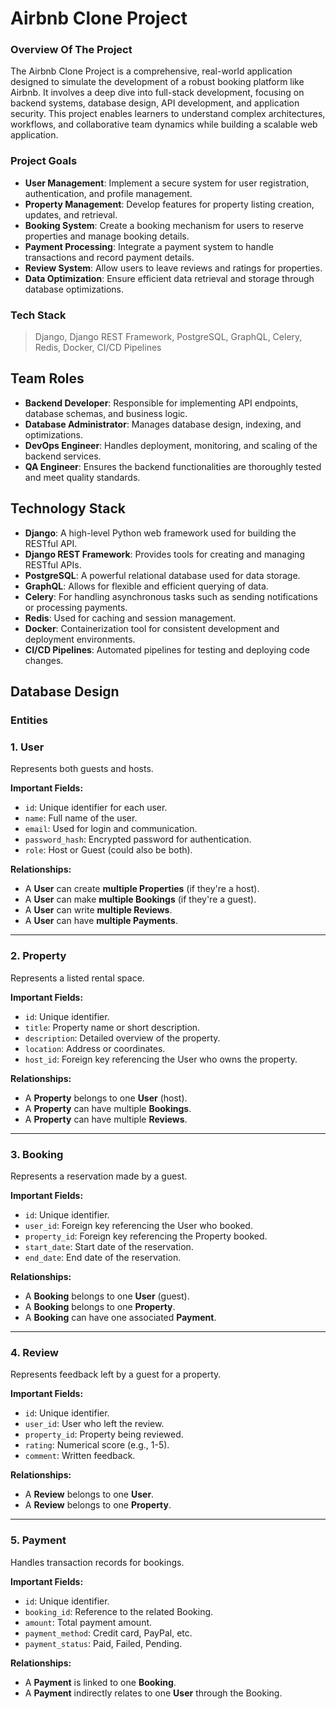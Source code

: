 # Airbnb Clone Project
### Overview Of The Project
The Airbnb Clone Project is a comprehensive, real-world application designed to simulate the development of a robust booking platform like Airbnb. It involves a deep dive into full-stack development, focusing on backend systems, database design, API development, and application security. This project enables learners to understand complex architectures, workflows, and collaborative team dynamics while building a scalable web application.

### Project Goals
- **User Management**: Implement a secure system for user registration, authentication, and profile management.
- **Property Management**: Develop features for property listing creation, updates, and retrieval.
- **Booking System**: Create a booking mechanism for users to reserve properties and manage booking details.
- **Payment Processing**: Integrate a payment system to handle transactions and record payment details.
- **Review System**: Allow users to leave reviews and ratings for properties.
- **Data Optimization**: Ensure efficient data retrieval and storage through database optimizations.

### Tech Stack
> Django, Django REST Framework, PostgreSQL, GraphQL, Celery, Redis, Docker, CI/CD Pipelines


## Team Roles
- **Backend Developer**: Responsible for implementing API endpoints, database schemas, and business logic.
- **Database Administrator**: Manages database design, indexing, and optimizations.
- **DevOps Engineer**: Handles deployment, monitoring, and scaling of the backend services.
- **QA Engineer**: Ensures the backend functionalities are thoroughly tested and meet quality standards.


## Technology Stack
- **Django**: A high-level Python web framework used for building the RESTful API.
- **Django REST Framework**: Provides tools for creating and managing RESTful APIs.
- **PostgreSQL**: A powerful relational database used for data storage.
- **GraphQL**: Allows for flexible and efficient querying of data.
- **Celery**: For handling asynchronous tasks such as sending notifications or processing payments.
- **Redis**: Used for caching and session management.
- **Docker**: Containerization tool for consistent development and deployment environments.
- **CI/CD Pipelines**: Automated pipelines for testing and deploying code changes.

## Database Design
### Entities

### 1. **User**
Represents both guests and hosts.

**Important Fields:**
- `id`: Unique identifier for each user.
- `name`: Full name of the user.
- `email`: Used for login and communication.
- `password_hash`: Encrypted password for authentication.
- `role`: Host or Guest (could also be both).

**Relationships:**
- A **User** can create **multiple Properties** (if they're a host).
- A **User** can make **multiple Bookings** (if they're a guest).
- A **User** can write **multiple Reviews**.
- A **User** can have **multiple Payments**.

---

### 2. **Property**
Represents a listed rental space.

**Important Fields:**
- `id`: Unique identifier.
- `title`: Property name or short description.
- `description`: Detailed overview of the property.
- `location`: Address or coordinates.
- `host_id`: Foreign key referencing the User who owns the property.

**Relationships:**
- A **Property** belongs to one **User** (host).
- A **Property** can have multiple **Bookings**.
- A **Property** can have multiple **Reviews**.

---

### 3. **Booking**
Represents a reservation made by a guest.

**Important Fields:**
- `id`: Unique identifier.
- `user_id`: Foreign key referencing the User who booked.
- `property_id`: Foreign key referencing the Property booked.
- `start_date`: Start date of the reservation.
- `end_date`: End date of the reservation.

**Relationships:**
- A **Booking** belongs to one **User** (guest).
- A **Booking** belongs to one **Property**.
- A **Booking** can have one associated **Payment**.

---

### 4. **Review**
Represents feedback left by a guest for a property.

**Important Fields:**
- `id`: Unique identifier.
- `user_id`: User who left the review.
- `property_id`: Property being reviewed.
- `rating`: Numerical score (e.g., 1-5).
- `comment`: Written feedback.

**Relationships:**
- A **Review** belongs to one **User**.
- A **Review** belongs to one **Property**.

---

### 5. **Payment**
Handles transaction records for bookings.

**Important Fields:**
- `id`: Unique identifier.
- `booking_id`: Reference to the related Booking.
- `amount`: Total payment amount.
- `payment_method`: Credit card, PayPal, etc.
- `payment_status`: Paid, Failed, Pending.

**Relationships:**
- A **Payment** is linked to one **Booking**.
- A **Payment** indirectly relates to one **User** through the Booking.

